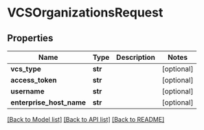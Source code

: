 # VCSOrganizationsRequest

## Properties
Name | Type | Description | Notes
------------ | ------------- | ------------- | -------------
**vcs_type** | **str** |  | [optional] 
**access_token** | **str** |  | [optional] 
**username** | **str** |  | [optional] 
**enterprise_host_name** | **str** |  | [optional] 

[[Back to Model list]](../README.md#documentation-for-models) [[Back to API list]](../README.md#documentation-for-api-endpoints) [[Back to README]](../README.md)

